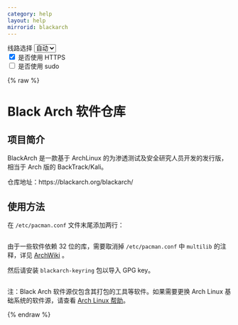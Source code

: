 ```yaml
---
category: help
layout: help
mirrorid: blackarch
---
```


<!-- 本 markdown 从 tuna/mirrorz-help-ng 自动生成，如需修改请参阅该仓库 -->

<style>.z-help tmpl { display: none }</style>

<div class="z-wrap">
    <form class="z-form z-global" onchange="form_update(null)" onsubmit="return false">
        <div>
            <label for="e0a5cecb">线路选择</label>
            <select id="e0a5cecb" name="host">
                <option selected="selected" value="{{ site.url }}">自动</option>
                <option value="{{ site.urlv4 }}">IPv4</option>
                <option value="{{ site.urlv6 }}">IPv6</option>
            </select>
        </div>
        <div>
            <input id="144d763c" name="_scheme" type="checkbox" checked>
            <label for="144d763c">是否使用 HTTPS</label>
        </div>
        <div>
            <input id="4659e7da" name="_sudo" type="checkbox">
            <label for="4659e7da">是否使用 sudo</label>
        </div>
    </form>
</div>
{% raw %}
<div class="z-help"><h1>Black Arch 软件仓库</h1>
<h2>项目简介</h2>
<p>BlackArch 是一款基于 ArchLinux 的为渗透测试及安全研究人员开发的发行版，相当于 Arch 版的 BackTrack/Kali。</p>
<p>仓库地址：https://blackarch.org/blackarch/</p>
<h2>使用方法</h2>
<p>在 <code>/etc/pacman.conf</code> 文件末尾添加两行：</p>
<div class="z-wrap"><form class="z-form" onchange="form_update(event)" onsubmit="return false"></form><pre class="z-code"></pre></div><tmpl z-append="" z-lang="ini" z-path="/etc/pacman.conf">
[blackarch]
Server = {{endpoint}}/$repo/os/$arch
</tmpl>
<p>由于一些软件依赖 32 位的库，需要取消掉 <code>/etc/pacman.conf</code> 中 <code>multilib</code> 的注释，详见 <a href="https://wiki.archlinux.org/index.php/Official_repositories#Enabling_multilib">ArchWiki</a> 。</p>
<p>然后请安装 <code>blackarch-keyring</code> 包以导入 GPG key。</p>
<div class="z-wrap"><form class="z-form" onchange="form_update(event)" onsubmit="return false"></form><pre class="z-code"></pre></div><tmpl z-lang="bash">
{{sudo}}pacman -Sy blackarch-keyring
</tmpl>
<p>注：Black Arch 软件源仅包含其打包的工具等软件。如果需要更换 Arch Linux 基础系统的软件源，请查看 <a href="../archlinux/">Arch Linux 帮助</a>。</p><script id="z-config" type="application/x-mirrorz-help">eyJfIjogIkJsYWNrIEFyY2ggXHU4ZjZmXHU0ZWY2XHU0ZWQzXHU1ZTkzIiwgImJsb2NrIjogWyJpbnRybyIsICJ1c2FnZSJdLCAiaW5wdXQiOiB7fSwgIm5hbWUiOiAiYmxhY2thcmNoIn0=</script>
</div>

{% endraw %}

<script src="/static/js/mustache.js?{{ site.data['hash'] }}"></script>
<script src="/static/js/zdocs.js?{{ site.data['hash'] }}"></script>
